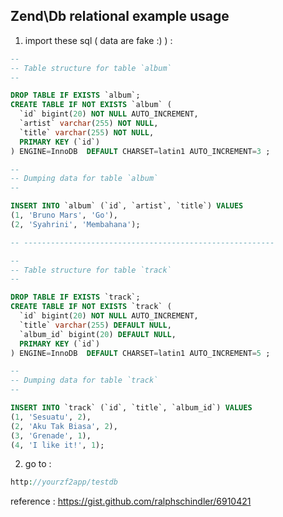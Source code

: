 Zend\Db relational example usage
--------------------------------

1. import these sql ( data are fake :) ) :

```sql
--
-- Table structure for table `album`
--

DROP TABLE IF EXISTS `album`;
CREATE TABLE IF NOT EXISTS `album` (
  `id` bigint(20) NOT NULL AUTO_INCREMENT,
  `artist` varchar(255) NOT NULL,
  `title` varchar(255) NOT NULL,
  PRIMARY KEY (`id`)
) ENGINE=InnoDB  DEFAULT CHARSET=latin1 AUTO_INCREMENT=3 ;

--
-- Dumping data for table `album`
--

INSERT INTO `album` (`id`, `artist`, `title`) VALUES
(1, 'Bruno Mars', 'Go'),
(2, 'Syahrini', 'Membahana');

-- --------------------------------------------------------

--
-- Table structure for table `track`
--

DROP TABLE IF EXISTS `track`;
CREATE TABLE IF NOT EXISTS `track` (
  `id` bigint(20) NOT NULL AUTO_INCREMENT,
  `title` varchar(255) DEFAULT NULL,
  `album_id` bigint(20) DEFAULT NULL,
  PRIMARY KEY (`id`)
) ENGINE=InnoDB  DEFAULT CHARSET=latin1 AUTO_INCREMENT=5 ;

--
-- Dumping data for table `track`
--

INSERT INTO `track` (`id`, `title`, `album_id`) VALUES
(1, 'Sesuatu', 2),
(2, 'Aku Tak Biasa', 2),
(3, 'Grenade', 1),
(4, 'I like it!', 1);
```

2. go to :

```php
http://yourzf2app/testdb
```

reference :
https://gist.github.com/ralphschindler/6910421
